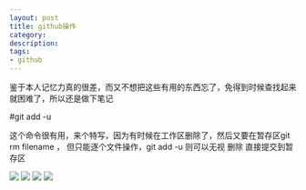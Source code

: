```yaml
---
layout: post
title: github操作
category: 
description: 
tags:
- github
---
```


<style>
img{
  max-widht:600px;
  max-height:600px;
}
</style>
  
鉴于本人记忆力真的很差，而又不想把这些有用的东西忘了，免得到时候查找起来就困难了，所以还是做下笔记

#git add -u  

这个命令很有用，来个特写，因为有时候在工作区删除了，然后又要在暂存区git rm filename ， 但只能逐个文件操作，git add -u 则可以无视 删除 直接提交到暂存区


<img src="http://FruitPlus.github.io/images/github/github01.png">
<img src="http://FruitPlus.github.io/images/github/github02.png">
<img src="http://FruitPlus.github.io/images/github/github03.png">
<img src="http://FruitPlus.github.io/images/github/github04.png">

